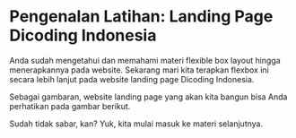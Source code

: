 # Pengenalan Latihan: Landing Page Dicoding Indonesia
Anda sudah mengetahui dan memahami materi flexible box layout hingga menerapkannya pada website. Sekarang mari kita terapkan flexbox ini secara lebih lanjut pada website landing page Dicoding Indonesia.

Sebagai gambaran, website landing page yang akan kita bangun bisa Anda perhatikan pada gambar berikut.

Sudah tidak sabar, kan? Yuk, kita mulai masuk ke materi selanjutnya.